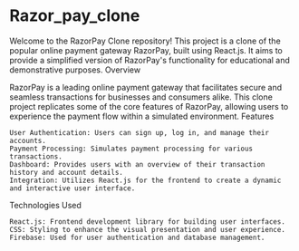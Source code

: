 # Razor_pay_clone

Welcome to the RazorPay Clone repository! This project is a clone of the popular online payment gateway RazorPay, built using React.js. It aims to provide a simplified version of RazorPay's functionality for educational and demonstrative purposes.
Overview

RazorPay is a leading online payment gateway that facilitates secure and seamless transactions for businesses and consumers alike. This clone project replicates some of the core features of RazorPay, allowing users to experience the payment flow within a simulated environment.
Features

    User Authentication: Users can sign up, log in, and manage their accounts.
    Payment Processing: Simulates payment processing for various transactions.
    Dashboard: Provides users with an overview of their transaction history and account details.
    Integration: Utilizes React.js for the frontend to create a dynamic and interactive user interface.

Technologies Used

    React.js: Frontend development library for building user interfaces.
    CSS: Styling to enhance the visual presentation and user experience.
    Firebase: Used for user authentication and database management.
